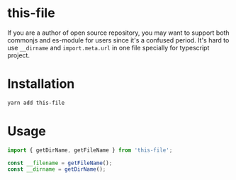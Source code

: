 # this-file

If you are a author of open source repository, you may want to support both commonjs and es-module for users since it's a confused period. It's hard to use `__dirname` and `import.meta.url` in one file specially for typescript project.

# Installation

```bash
yarn add this-file
```

# Usage

```typescript
import { getDirName, getFileName } from 'this-file';

const __filename = getFileName();
const __dirname = getDirName();
```
